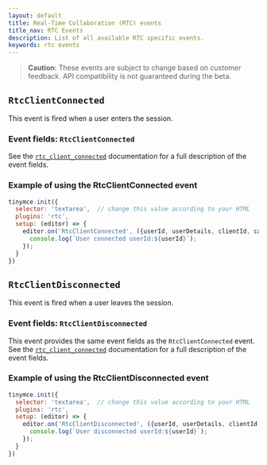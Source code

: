 ```yaml
---
layout: default
title: Real-Time Collaboration (RTC) events
title_nav: RTC Events
description: List of all available RTC specific events.
keywords: rtc events
---
```


> **Caution**: These events are subject to change based on customer feedback. API compatibility is not guaranteed during the beta.

## `RtcClientConnected`

This event is fired when a user enters the session.

### Event fields: `RtcClientConnected`

See the [`rtc_client_connected`]({{site.baseurl}}/rtc/configuration#rtc_client_connected) documentation for a full description of the event fields.

### Example of using the RtcClientConnected event

```js
tinymce.init({
  selector: 'textarea',  // change this value according to your HTML
  plugins: 'rtc',
  setup: (editor) => {
    editor.on('RtcClientConnected', ({userId, userDetails, clientId, caretNumber, clientInfo}) => {
      console.log(`User connected userId:${userId}`);
    });
  }
})
```

## `RtcClientDisconnected`

This event is fired when a user leaves the session.

### Event fields: `RtcClientDisconnected`

This event provides the same event fields as the `RtcClientConnected` event. See the [`rtc_client_connected`]({{site.baseurl}}/rtc/configuration#rtc_client_connected) documentation for a full description of the event fields.

### Example of using the RtcClientDisconnected event

```js
tinymce.init({
  selector: 'textarea',  // change this value according to your HTML
  plugins: 'rtc',
  setup: (editor) => {
    editor.on('RtcClientDisconnected', ({userId, userDetails, clientId, caretNumber, clientInfo}) => {
      console.log(`User disconnected userId:${userId}`);
    });
  }
})
```
